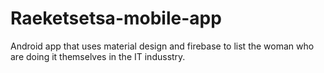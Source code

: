 # Raeketsetsa-mobile-app
Android app that uses material design  and firebase to list the woman who are doing it themselves in the IT indusstry.

